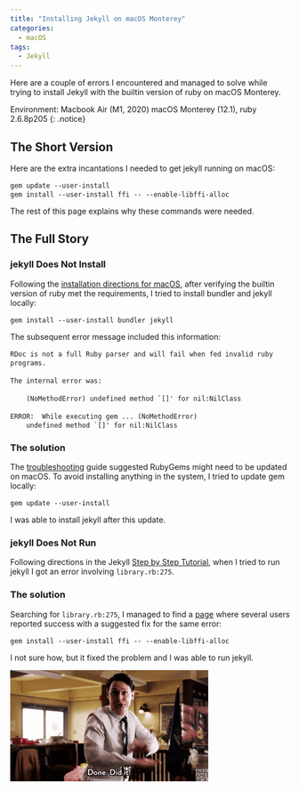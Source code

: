 ```yaml
---
title: "Installing Jekyll on macOS Monterey"
categories:
  - macOS
tags:
  - Jekyll
---
```


Here are a couple of errors I encountered and managed to solve while trying to install Jekyll with the builtin version of ruby on macOS Monterey.

Environment: Macbook Air (M1, 2020) macOS Monterey (12.1), ruby 2.6.8p205
{: .notice}

## The Short Version

Here are the extra incantations I needed to get jekyll running on macOS:

```shell
gem update --user-install
gem install --user-install ffi -- --enable-libffi-alloc

```

The rest of this page explains why these commands were needed.


## The Full Story

### jekyll Does Not Install

Following the [installation directions for macOS](https://jekyllrb.com/docs/installation/macos/), after verifying the builtin version of ruby met the requirements, I tried to install bundler and jekyll locally:

```shell
gem install --user-install bundler jekyll
```

The subsequent error message included this information:

```
RDoc is not a full Ruby parser and will fail when fed invalid ruby programs.

The internal error was:

	(NoMethodError) undefined method `[]' for nil:NilClass

ERROR:  While executing gem ... (NoMethodError)
    undefined method `[]' for nil:NilClass
```

### The solution

The [troubleshooting](https://jekyllrb.com/docs/troubleshooting/) guide suggested RubyGems might need to be updated on macOS. To avoid installing anything in the system, I tried to update gem locally:

```shell
gem update --user-install
```

I was able to install jekyll after this update.

### jekyll Does Not Run


Following directions in the Jekyll [Step by Step Tutorial](https://jekyllrb.com/docs/step-by-step/01-setup/), when I tried to run jekyll I got an error involving `library.rb:275`.

### The solution
Searching for `library.rb:275`, I managed to find a [page](https://github.com/ffi/ffi/issues/864) where several users reported success with a suggested fix for the same error:

```shell
gem install --user-install ffi -- --enable-libffi-alloc
```

I not sure how, but it fixed the problem and I was able to run jekyll.

!["I did it!"](/assets/images/i-did-it.gif)
